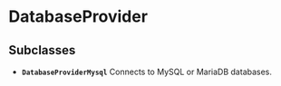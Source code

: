 # DatabaseProvider

## Subclasses

* **`DatabaseProviderMysql`** Connects to MySQL or MariaDB databases.



